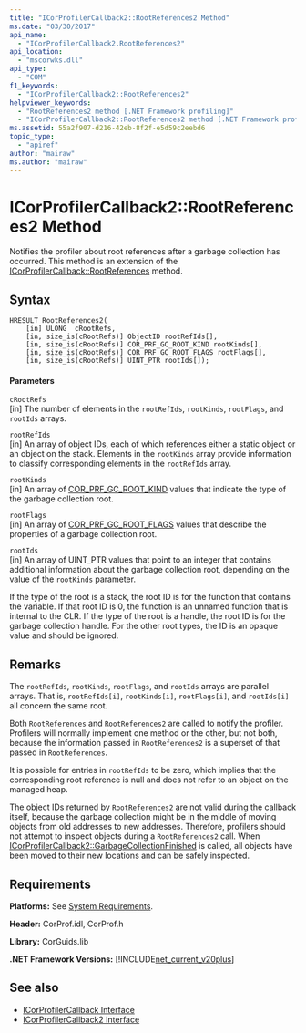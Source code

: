```yaml
---
title: "ICorProfilerCallback2::RootReferences2 Method"
ms.date: "03/30/2017"
api_name: 
  - "ICorProfilerCallback2.RootReferences2"
api_location: 
  - "mscorwks.dll"
api_type: 
  - "COM"
f1_keywords: 
  - "ICorProfilerCallback2::RootReferences2"
helpviewer_keywords: 
  - "RootReferences2 method [.NET Framework profiling]"
  - "ICorProfilerCallback2::RootReferences2 method [.NET Framework profiling]"
ms.assetid: 55a2f907-d216-42eb-8f2f-e5d59c2eebd6
topic_type: 
  - "apiref"
author: "mairaw"
ms.author: "mairaw"
---
```

# ICorProfilerCallback2::RootReferences2 Method
Notifies the profiler about root references after a garbage collection has occurred. This method is an extension of the [ICorProfilerCallback::RootReferences](../../../../docs/framework/unmanaged-api/profiling/icorprofilercallback-rootreferences-method.md) method.  
  
## Syntax  
  
```  
HRESULT RootReferences2(  
    [in] ULONG  cRootRefs,  
    [in, size_is(cRootRefs)] ObjectID rootRefIds[],  
    [in, size_is(cRootRefs)] COR_PRF_GC_ROOT_KIND rootKinds[],  
    [in, size_is(cRootRefs)] COR_PRF_GC_ROOT_FLAGS rootFlags[],  
    [in, size_is(cRootRefs)] UINT_PTR rootIds[]);  
```  
  
#### Parameters  
 `cRootRefs`  
 [in] The number of elements in the `rootRefIds`, `rootKinds`, `rootFlags`, and `rootIds` arrays.  
  
 `rootRefIds`  
 [in] An array of object IDs, each of which references either a static object or an object on the stack. Elements in the `rootKinds` array provide information to classify corresponding elements in the `rootRefIds` array.  
  
 `rootKinds`  
 [in] An array of [COR_PRF_GC_ROOT_KIND](../../../../docs/framework/unmanaged-api/profiling/cor-prf-gc-root-kind-enumeration.md) values that indicate the type of the garbage collection root.  
  
 `rootFlags`  
 [in] An array of [COR_PRF_GC_ROOT_FLAGS](../../../../docs/framework/unmanaged-api/profiling/cor-prf-gc-root-flags-enumeration.md) values that describe the properties of a garbage collection root.  
  
 `rootIds`  
 [in] An array of UINT_PTR values that point to an integer that contains additional information about the garbage collection root, depending on the value of the `rootKinds` parameter.  
  
 If the type of the root is a stack, the root ID is for the function that contains the variable. If that root ID is 0, the function is an unnamed function that is internal to the CLR. If the type of the root is a handle, the root ID is for the garbage collection handle. For the other root types, the ID is an opaque value and should be ignored.  
  
## Remarks  
 The `rootRefIds`, `rootKinds`, `rootFlags`, and `rootIds` arrays are parallel arrays. That is, `rootRefIds[i]`, `rootKinds[i]`, `rootFlags[i]`, and `rootIds[i]` all concern the same root.  
  
 Both `RootReferences` and `RootReferences2` are called to notify the profiler. Profilers will normally implement one method or the other, but not both, because the information passed in `RootReferences2` is a superset of that passed in `RootReferences`.  
  
 It is possible for entries in `rootRefIds` to be zero, which implies that the corresponding root reference is null and does not refer to an object on the managed heap.  
  
 The object IDs returned by `RootReferences2` are not valid during the callback itself, because the garbage collection might be in the middle of moving objects from old addresses to new addresses. Therefore, profilers should not attempt to inspect objects during a `RootReferences2` call. When [ICorProfilerCallback2::GarbageCollectionFinished](../../../../docs/framework/unmanaged-api/profiling/icorprofilercallback2-garbagecollectionfinished-method.md) is called, all objects have been moved to their new locations and can be safely inspected.  
  
## Requirements  
 **Platforms:** See [System Requirements](../../../../docs/framework/get-started/system-requirements.md).  
  
 **Header:** CorProf.idl, CorProf.h  
  
 **Library:** CorGuids.lib  
  
 **.NET Framework Versions:** [!INCLUDE[net_current_v20plus](../../../../includes/net-current-v20plus-md.md)]  
  
## See also
- [ICorProfilerCallback Interface](../../../../docs/framework/unmanaged-api/profiling/icorprofilercallback-interface.md)
- [ICorProfilerCallback2 Interface](../../../../docs/framework/unmanaged-api/profiling/icorprofilercallback2-interface.md)
